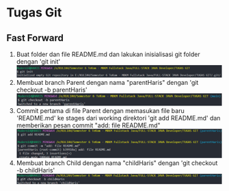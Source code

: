 # Tugas Git

## Fast Forward

1. Buat folder dan file README.md dan lakukan inisialisasi git folder dengan 'git init'
   ![Gambar yang menjelaskan inisialisasi folder terhadap folder yang dibuat dengan 'git init' di CLI](https://github.com/SIBKM-06-Java/S1-Git/blob/parentHaris/images/initialisasi.png)
2. Membuat branch Parent dengan nama "parentHaris" dengan 'git checkout -b parentHaris'
   ![Gambara yang menjelaskan tentang menjalankan perintah ke CLI untuk membuat branch "parentHaris" dengan 'git checkout -b parentHaris'](https://github.com/SIBKM-06-Java/S1-Git/blob/parentHaris/images/buatbranchParent.png)
3. Commit pertama di file Parent dengan memasukan file baru 'README.md' ke stages dari working direktori 'git add README.md' dan memberikan pesan commit "add: file README.md"
   ![Commit pertama di file Parent dengan memasukan file baru 'README.md' ke stages dari working direktori 'git add README.md'dan memberikan pesan commit "add: file README.md"](https://github.com/SIBKM-06-Java/S1-Git/blob/parentHaris/images/commitpertama.png)
4. Membuat branch Child dengan nama "childHaris" dengan 'git checkout -b childHaris'
   ![Gambara yang menjelaskan tentang menjalankan perintah ke CLI untuk membuat branch "childHaris" dengan 'git checkout -b childHaris'](https://github.com/SIBKM-06-Java/S1-Git/blob/parentHaris/images/buatbranchChild.png)
